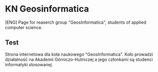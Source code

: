 # KN Geosinformatica
[ENG] Page for reaserch group "GeosInformatica", students of applied computer science.



## Test
Strona internetowa dla koła naukowego "GeosInformatica". Koło prowadzi działalność na Akademii Górniczo-Hutniczej a jego członkami są studenci informatyki stosowanej.
